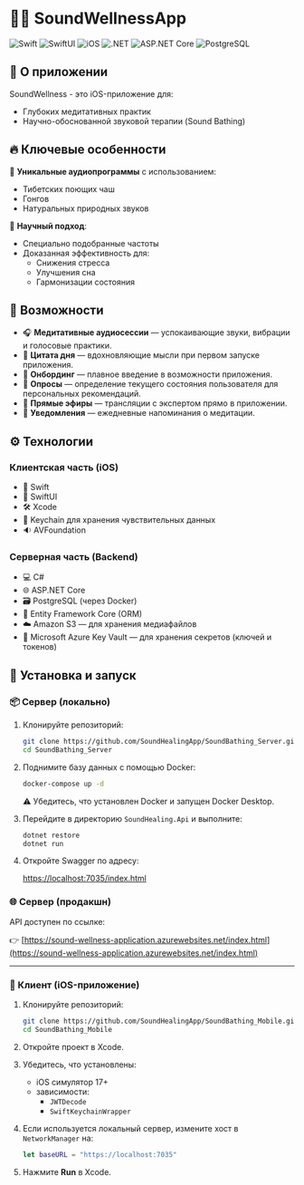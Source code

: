 # 🧘‍♀️ SoundWellnessApp

![Swift](https://img.shields.io/badge/Swift-5.9-FA7343?logo=swift&logoColor=white)
![SwiftUI](https://img.shields.io/badge/SwiftUI-4.0-1E90FF?logo=swift&logoColor=white)
![iOS](https://img.shields.io/badge/iOS-17+-000000?logo=apple&logoColor=white)
![.NET](https://img.shields.io/badge/.NET-7.0-512BD4?logo=.net&logoColor=white)
![ASP.NET Core](https://img.shields.io/badge/ASP.NET_Core-7.0-512BD4?logo=.net&logoColor=white)
![PostgreSQL](https://img.shields.io/badge/PostgreSQL-15-4169E1?logo=postgresql&logoColor=white)

## 🌟 О приложении
SoundWellness - это  iOS-приложение для:
- Глубоких медитативных практик
- Научно-обоснованной звуковой терапии (Sound Bathing)

## 🔥 Ключевые особенности
  🎵 **Уникальные аудиопрограммы** с использованием:
  - Тибетских поющих чаш
  - Гонгов
  - Натуральных природных звуков
  
  🧠 **Научный подход**:
  - Специально подобранные частоты
  - Доказанная эффективность для:
    - Снижения стресса
    - Улучшения сна
    - Гармонизации состояния
    
## 🌟 Возможности

- 🎧 **Медитативные аудиосессии** — успокаивающие звуки, вибрации и голосовые практики.
- 🌄 **Цитата дня** — вдохновляющие мысли при первом запуске приложения.
- 🧭 **Онбординг** — плавное введение в возможности приложения.
- 📝 **Опросы** — определение текущего состояния пользователя для персональных рекомендаций.
- 🔴 **Прямые эфиры** — трансляции с экспертом прямо в приложении.
- 🔔 **Уведомления** — ежедневные напоминания о медитации.

## ⚙️ Технологии

### Клиентская часть (iOS)
- 📱 Swift
- 🎨 SwiftUI
- 🛠 Xcode
- 🔐 Keychain для хранения чувствительных данных
- 🔉 AVFoundation

### Серверная часть (Backend)
- 💻 C#
- 🌐 ASP.NET Core
- 🗃 PostgreSQL (через Docker)
- 🧩 Entity Framework Core (ORM)
- ☁️ Amazon S3 — для хранения медиафайлов
- 🔐 Microsoft Azure Key Vault — для хранения секретов (ключей и токенов)

## 🚀 Установка и запуск

### 📦 Сервер (локально)

1. Клонируйте репозиторий:

   ```bash
   git clone https://github.com/SoundHealingApp/SoundBathing_Server.git
   cd SoundBathing_Server
   ```

2. Поднимите базу данных с помощью Docker:

   ```bash
   docker-compose up -d
   ```

   ⚠️ Убедитесь, что установлен Docker и запущен Docker Desktop.

3. Перейдите в директорию `SoundHealing.Api` и выполните:

   ```bash
   dotnet restore
   dotnet run
   ```

4. Откройте Swagger по адресу:

   [https://localhost:7035/index.html](https://localhost:7035/index.html)

### 🌐 Сервер (продакшн)

API доступен по ссылке:

👉 [https://sound-wellness-application.azurewebsites.net/index.html](https://sound-wellness-application.azurewebsites.net/index.html)

---

### 📱 Клиент (iOS-приложение)

1. Клонируйте репозиторий:

   ```bash
   git clone https://github.com/SoundHealingApp/SoundBathing_Mobile.git
   cd SoundBathing_Mobile
   ```

2. Откройте проект в Xcode.

3. Убедитесь, что установлены:
   - iOS симулятор 17+
   - зависимости:
     - `JWTDecode`
     - `SwiftKeychainWrapper`

4. Если используется локальный сервер, измените хост в `NetworkManager` на:

   ```swift
   let baseURL = "https://localhost:7035"
   ```

5. Нажмите **Run** в Xcode.

